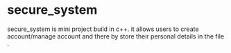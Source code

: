 # secure_system
secure_system is  mini project build in c++. it allows users to create account/manage account and there by store their personal details in the file .
